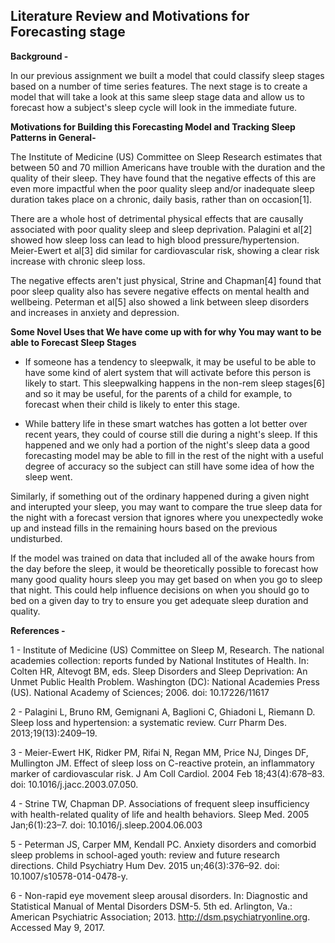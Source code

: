 ## Literature Review and Motivations for Forecasting stage

**Background -** 

In our previous assignment we built a model that could classify sleep stages based on a number of time series features. The next stage is to create a model that will take a look at this same sleep stage data and allow us to forecast how a subject's sleep cycle will look in the immediate future. 

**Motivations for Building this Forecasting Model and Tracking Sleep Patterns in General-** 

The Institute of Medicine (US) Committee on Sleep Research estimates that between 50 and 70 million Americans have trouble with the duration and the quality of their sleep. They have found that the negative effects of this are even more impactful when the poor quality sleep and/or inadequate sleep duration takes place on a chronic, daily basis, rather than on occasion[1].

There are a whole host of detrimental physical effects that are causally associated with poor quality sleep and sleep deprivation. Palagini et al[2] showed how sleep loss can lead to high blood pressure/hypertension. Meier-Ewert et al[3] did similar for cardiovascular risk, showing a clear risk increase with chronic sleep loss.

The negative effects aren't just physical, Strine and Chapman[4] found that poor sleep quality also has severe negative effects on mental health and wellbeing. Peterman et al[5] also showed a link between sleep disorders and increases in anxiety and depression. 

**Some Novel Uses that We have come up with for why You may want to be able to Forecast Sleep Stages**

 - If someone has a tendency to sleepwalk, it may be useful to be able to have some kind of alert system that will activate before this person is likely to start. This sleepwalking happens in the non-rem sleep stages[6] and so it may be useful, for the parents of a child for example, to forecast when their child is likely to enter this stage.

 - While battery life in these smart watches has gotten a lot better over recent years, they could of course still die during a night's sleep. If this happened and we only had a portion of the night's sleep data a good forecasting model may be able to fill in the rest of the night with a useful degree of accuracy so the subject can still have some idea of how the sleep went.

Similarly, if something out of the ordinary happened during a given night and interupted your sleep, you may want to compare the true sleep data for the night with a forecast version that ignores where you unexpectedly woke up and instead fills in the remaining hours based on the previous undisturbed. 

If the model was trained on data that included all of the awake hours from the day before the sleep, it would be theoretically possible to forecast how many good quality hours sleep you may get based on when you go to sleep that night. This could help influence decisions on when you should go to bed on a given day to try to ensure you get adequate sleep duration and quality.

**References -** 

1 - Institute of Medicine (US) Committee on Sleep M, Research.
    The national academies collection: reports funded by
    National Institutes of Health. In: Colten HR, Altevogt BM, eds.
    Sleep Disorders and Sleep Deprivation: An Unmet Public Health
    Problem. Washington (DC): National Academies Press (US).
    National Academy of Sciences; 2006. doi: 10.17226/11617

2 - Palagini L, Bruno RM, Gemignani A, Baglioni C, Ghiadoni L, Riemann D. 
    Sleep loss and hypertension: a systematic review. 
    Curr Pharm Des. 2013;19(13):2409–19.

3 - Meier-Ewert HK, Ridker PM, Rifai N, Regan MM, Price NJ, Dinges DF, Mullington JM. 
    Effect of sleep loss on C-reactive protein, an inflammatory marker of cardiovascular risk. 
    J Am Coll Cardiol. 2004 Feb 18;43(4):678–83. doi: 10.1016/j.jacc.2003.07.050.

4 - Strine TW, Chapman DP. Associations of frequent sleep insufficiency 
    with health-related quality of life and health behaviors. Sleep Med. 
    2005 Jan;6(1):23–7. doi: 10.1016/j.sleep.2004.06.003
    
5 - Peterman JS, Carper MM, Kendall PC. Anxiety disorders and comorbid 
    sleep problems in school-aged youth: review and future research directions. 
    Child Psychiatry Hum Dev. 2015 un;46(3):376–92. doi: 10.1007/s10578-014-0478-y.
    
6 - Non-rapid eye movement sleep arousal disorders. 
    In: Diagnostic and Statistical Manual of Mental Disorders DSM-5. 5th ed. Arlington,
    Va.: American Psychiatric Association; 2013. http://dsm.psychiatryonline.org. Accessed May 9, 2017.
